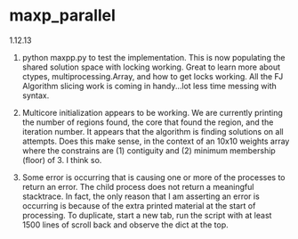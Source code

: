 maxp_parallel
=============
1.12.13

1. python maxpp.py to test the implementation.  This is now populating the shared solution space with locking working.  Great to learn more about ctypes, multiprocessing.Array, and how to get locks working.  All the FJ Algorithm slicing work is coming in handy...lot less time messing with syntax.

2. Multicore initialization appears to be working.  We are currently printing the number of regions found, the core that found the region, and the iteration number.  It appears that the algorithm is finding solutions on all attempts.  Does this make sense, in the context of an 10x10 weights array where the constrains are (1) contiguity and (2) minimum membership (floor) of 3.  I think so.
	
3. Some error is occurring that is causing one or more of the processes to return an error.  The child process does not return a meaningful stacktrace.  In fact, the only reason that I am asserting an error is occurring is because of the extra printed material at the start of processing.  To duplicate, start a new tab, run the script with at least 1500 lines of scroll back and observe the dict at the top.

